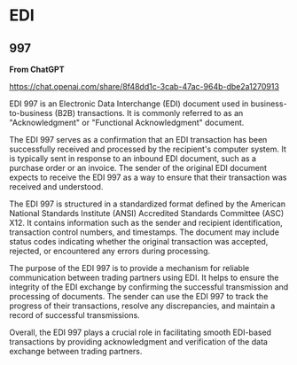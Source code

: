 # EDI

## 997

**From ChatGPT**

https://chat.openai.com/share/8f48dd1c-3cab-47ac-964b-dbe2a1270913

EDI 997 is an Electronic Data Interchange (EDI) document used in business-to-business (B2B) transactions. It is commonly referred to as an "Acknowledgment" or "Functional Acknowledgment" document. 

The EDI 997 serves as a confirmation that an EDI transaction has been successfully received and processed by the recipient's computer system. It is typically sent in response to an inbound EDI document, such as a purchase order or an invoice. The sender of the original EDI document expects to receive the EDI 997 as a way to ensure that their transaction was received and understood.

The EDI 997 is structured in a standardized format defined by the American National Standards Institute (ANSI) Accredited Standards Committee (ASC) X12. It contains information such as the sender and recipient identification, transaction control numbers, and timestamps. The document may include status codes indicating whether the original transaction was accepted, rejected, or encountered any errors during processing.

The purpose of the EDI 997 is to provide a mechanism for reliable communication between trading partners using EDI. It helps to ensure the integrity of the EDI exchange by confirming the successful transmission and processing of documents. The sender can use the EDI 997 to track the progress of their transactions, resolve any discrepancies, and maintain a record of successful transmissions.

Overall, the EDI 997 plays a crucial role in facilitating smooth EDI-based transactions by providing acknowledgment and verification of the data exchange between trading partners.
